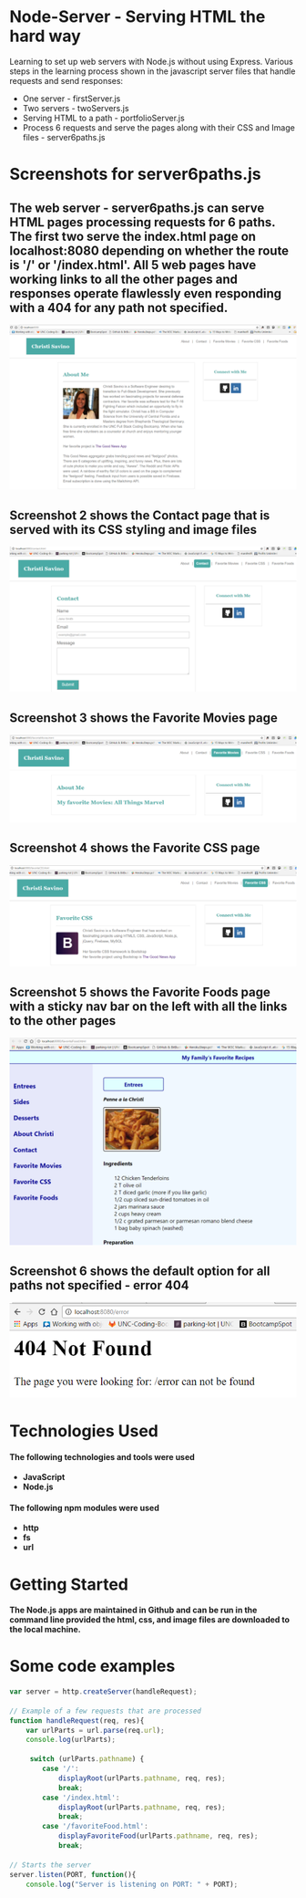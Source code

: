 # Node-Server - Serving HTML the hard way

Learning to set up web servers with Node.js without using Express. Various steps in the learning process shown in the javascript server files that handle requests and send responses:
* One server - firstServer.js
* Two servers - twoServers.js
* Serving HTML to a path - portfolioServer.js
* Process 6 requests and serve the pages along with their CSS and Image files - server6paths.js

# Screenshots for server6paths.js

## The web server - server6paths.js can serve HTML pages processing requests for 6 paths. The first two serve the index.html page on localhost:8080 depending on whether the route is '/' or '/index.html'. All 5 web pages have working links to all the other pages and responses operate flawlessly even responding with a 404 for any path not specified.

![Alt text](/assets/images/server1.PNG?raw=true )

## Screenshot 2 shows the Contact page that is served with its CSS styling and image files
![Alt text](/assets/images/server2.PNG?raw=true )

## Screenshot 3 shows the Favorite Movies page
![Alt text](/assets/images/server3.PNG?raw=true )

## Screenshot 4 shows the Favorite CSS page
![Alt text](/assets/images/server4.PNG?raw=true )

## Screenshot 5 shows the Favorite Foods page with a sticky nav bar on the left with all the links to the other pages 

![Alt text](/assets/images/server5.PNG?raw=true )

## Screenshot 6 shows the default option for all paths not specified - error 404

![Alt text](/assets/images/server6.PNG?raw=true )

# Technologies Used
#### The following technologies and tools were used
* **JavaScript**
* **Node.js**

#### The following npm modules were used 
* **http**
* **fs**
* **url**

# Getting Started
#### The Node.js apps are maintained in Github and can be run in the command line provided the html, css, and image files are downloaded to the local machine.

# Some code examples
```javascript
var server = http.createServer(handleRequest);

// Example of a few requests that are processed
function handleRequest(req, res){
    var urlParts = url.parse(req.url);
    console.log(urlParts);

     switch (urlParts.pathname) {
        case '/':
            displayRoot(urlParts.pathname, req, res);
            break;
        case '/index.html':
            displayRoot(urlParts.pathname, req, res);
            break;
        case '/favoriteFood.html':
            displayFavoriteFood(urlParts.pathname, req, res);
            break; 

// Starts the server             
server.listen(PORT, function(){
    console.log("Server is listening on PORT: " + PORT);
```


